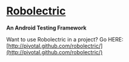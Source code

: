 <a name="README">[Robolectric](http://pivotal.github.com/jasmine/)</a>
=======

**An Android Testing Framework**

Want to use Robolectric in a project? Go HERE: [http://pivotal.github.com/robolectric/](http://pivotal.github.com/robolectric/)
